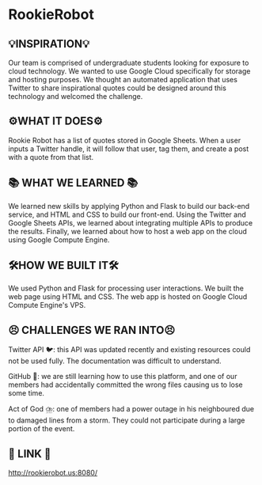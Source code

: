 # RookieRobot
## 💡INSPIRATION💡
Our team is comprised of undergraduate students looking for exposure to cloud technology. We wanted to use Google Cloud specifically for storage and hosting purposes. We thought an automated application that uses Twitter to share inspirational quotes could be designed around this technology and welcomed the challenge.

## ⚙️WHAT IT DOES⚙️
Rookie Robot has a list of quotes stored in Google Sheets. When a user inputs a Twitter handle, it will follow that user, tag them, and create a post with a quote from that list.

## 📚 WHAT WE LEARNED 📚
We learned new skills by applying Python and Flask to build our back-end service, and HTML and CSS to build our front-end. Using the Twitter and Google Sheets APIs, we learned about integrating multiple APIs to produce the results. Finally, we learned about how to host a web app on the cloud using Google Compute Engine.

## 🛠️HOW WE BUILT IT🛠️
We used Python and Flask for processing user interactions. We built the web page using HTML and CSS. The web app is hosted on Google Cloud Compute Engine's VPS.

## 😣 CHALLENGES WE RAN INTO😣
Twitter API 🐦: this API was updated recently and existing resources could not be used fully. The documentation was difficult to understand.

GitHub 🐾: we are still learning how to use this platform, and one of our members had accidentally committed the wrong files causing us to lose some time.

Act of God ⛈️: one of members had a power outage in his neighboured due to damaged lines from a storm. They could not participate during a large portion of the event.

## 🔗 LINK 🔗
http://rookierobot.us:8080/
